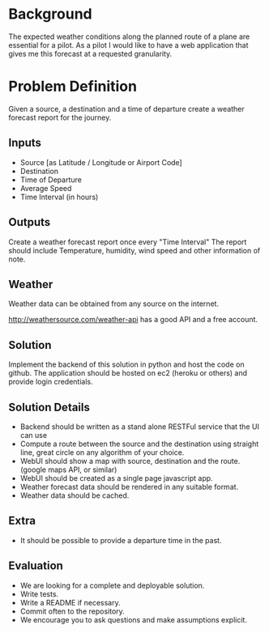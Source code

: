 # Background

The expected weather conditions along the planned route of a plane are essential for a pilot.
As a pilot I would like to have a web application that gives me this forecast at a requested granularity. 


# Problem Definition
Given a source, a destination and a time of departure create a weather forecast report for the journey. 

## Inputs
*  Source [as Latitude / Longitude or Airport Code]
*  Destination 
*  Time of Departure
*  Average Speed
*  Time Interval (in hours)

## Outputs
Create a weather forecast report once every "Time Interval" 
The report should include Temperature, humidity, wind speed and other information of note.


## Weather
Weather data can be obtained from any source on the internet.

http://weathersource.com/weather-api has a good API and a free account. 

## Solution
Implement the backend of this solution in python and host the code on github.
The application should be hosted on ec2 (heroku or others) and provide login credentials. 

## Solution Details
*  Backend should be written as a stand alone RESTFul service that the UI can use
*  Compute a route between the source and the destination using straight line, great circle on any algorithm of your choice.
*  WebUI should show a map with source, destination and the route.
   (google maps API, or similar)
*  WebUI should be created as a single page javascript app.
*  Weather forecast data should be rendered in any suitable format.
*  Weather data should be cached. 

## Extra
* It should be possible to provide a departure time in the past.

## Evaluation
* We are looking for a complete and deployable solution.
* Write tests.
* Write a README if necessary.
* Commit often to the repository.
* We encourage you to ask questions and make assumptions explicit.  
